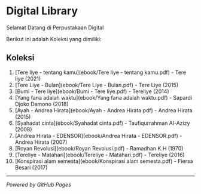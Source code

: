# Digital Library

Selamat Datang di Perpustakaan Digital

Berikut ini adalah Koleksi yang dimiliki:

## Koleksi
1. [Tere liye - tentang kamu](ebook/Tere liye - tentang kamu.pdf) - Tere liye (2021)
2. [Tere Liye - Bulan](ebook/Tere Liye - Bulan.pdf) - Tere Liye (2015)
3. [Bumi - Tere liye](ebook/Bumi - Tere liye.pdf) - Tereliye (2014)
4. [Yang fana adalah waktu](ebook/Yang fana adalah waktu.pdf) - Sapardi Djoko Damono (2018)
5. [Ayah - Andrea Hirata](ebook/Ayah - Andrea Hirata.pdf) - Andrea Hirata (2015)
6. [Syahadat cinta](ebook/Syahadat cinta.pdf) - Taufiqurrahman Al-Azizy (2008)
7. [Andrea Hirata - EDENSOR](ebook/Andrea Hirata - EDENSOR.pdf) - Andrea Hirata (2007)
8. [Royan Revolusi](ebook/Royan Revolusi.pdf) - Ramadhan K.H (1970)
9. [Tereliye - Matahari](ebook/Tereliye - Matahari.pdf) - Tereliye (2016)
10. [Konspirasi alam semesta](ebook/Konspirasi alam semesta.pdf) - Fiersa Besari (2017)
   ---

   *Powered by GitHub Pages*
